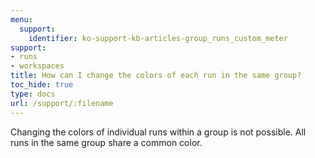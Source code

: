 ```yaml
---
menu:
  support:
    identifier: ko-support-kb-articles-group_runs_custom_meter
support:
- runs
- workspaces
title: How can I change the colors of each run in the same group?
toc_hide: true
type: docs
url: /support/:filename
---
```


Changing the colors of individual runs within a group is not possible. All runs in the same group share a common color.